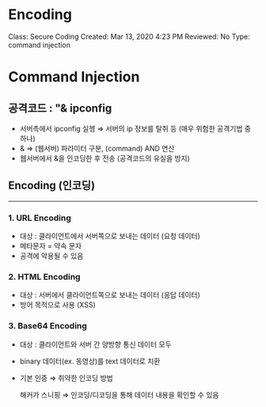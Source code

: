 # Encoding

Class: Secure Coding
Created: Mar 13, 2020 4:23 PM
Reviewed: No
Type: command injection

# Command Injection

## 공격코드 : "& ipconfig

- 서버측에서 ipconfig 실헹
⇒ 서버의 ip 정보를 탈취 등 (매우 위험한 공격기법 중 하나)
- & ⇒ (웹서버) 파라미터 구분, (command) AND 연산
- 웹서버에서 &을 인코딩한 후 전송 (공격코드의 유실을 방지)

## Encoding (인코딩)

---

### 1. URL Encoding

- 대상 : 클라이언트에서 서버쪽으로 보내는 데이터  (요청 데이터)
- 메타문자 = 약속 문자
- 공격에 악용될 수 있음

### 2. HTML Encoding

- 대상 : 서버에서 클라이언트쪽으로 보내는 데이터 (응답 데이터)
- 방어 목적으로 사용 (XSS)

### 3. Base64 Encoding

- 대상 : 클라이언트와 서버 간 양방향 통신 데이터 모두
- binary 데이터(ex. 동영상)를 text 데이터로 치환
- 기본 인증 ⇒ 취약한 인코딩 방법

    해커가 스니핑 ⇒  인코딩/디코딩을 통해 데이터 내용을 확인할 수 있음